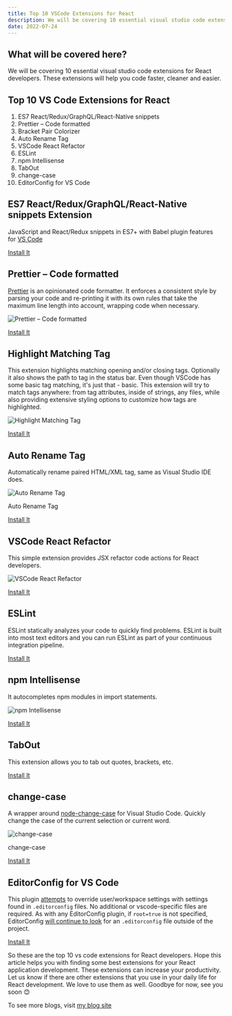 ```yaml
---
title: Top 10 VSCode Extensions for React
description: We will be covering 10 essential visual studio code extensions for React developers. These extensions will help you code faster, cleaner and easier.
date: 2022-07-24
---
```


## What will be covered here?

We will be covering 10 essential visual studio code extensions for React developers. These extensions will help you code faster, cleaner and easier.

## Top 10 VS Code Extensions for React

1. ES7 React/Redux/GraphQL/React-Native snippets
2. Prettier – Code formatted
3. Bracket Pair Colorizer
4. Auto Rename Tag
5. VSCode React Refactor
6. ESLint
7. npm Intellisense
8. TabOut
9. change-case
10. EditorConfig for VS Code

## ES7 React/Redux/GraphQL/React-Native snippets Extension

JavaScript and React/Redux snippets in ES7+ with Babel plugin features for [VS Code](https://code.visualstudio.com/)

[Install It](https://marketplace.visualstudio.com/items?itemName=dsznajder.es7-react-js-snippets)

## Prettier – Code formatted

[Prettier](https://prettier.io/) is an opinionated code formatter. It enforces a consistent style by parsing your code and re-printing it with its own rules that take the maximum line length into account, wrapping code when necessary.

![Prettier – Code formatted](https://glebbahmutov.com/blog/images/prettier/projectB.gif)

[Install It](https://marketplace.visualstudio.com/items?itemName=esbenp.prettier-vscode)

## Highlight Matching Tag

This extension highlights matching opening and/or closing tags. Optionally it also shows the path to tag in the status bar. Even though VSCode has some basic tag matching, it's just that - basic. This extension will try to match tags anywhere: from tag attributes, inside of strings, any files, while also providing extensive styling options to customize how tags are highlighted.

![Highlight Matching Tag](https://images2.imgbox.com/71/2a/zIA1XCzK_o.gif)

[Install It](https://marketplace.visualstudio.com/items?itemName=vincaslt.highlight-matching-tag)

## Auto Rename Tag

Automatically rename paired HTML/XML tag, same as Visual Studio IDE does.

![Auto Rename Tag](https://github.com/formulahendry/vscode-auto-rename-tag/raw/HEAD/images/usage.gif)

Auto Rename Tag

[Install It](https://marketplace.visualstudio.com/items?itemName=formulahendry.auto-rename-tag)

## VSCode React Refactor

This simple extension provides JSX refactor code actions for React developers.

![VSCode React Refactor](https://github.com/planbcoding/vscode-react-refactor/raw/master/assets/images/preview.gif)

[Install It](https://marketplace.visualstudio.com/items?itemName=planbcoding.vscode-react-refactor)

## ESLint

ESLint statically analyzes your code to quickly find problems. ESLint is built into most text editors and you can run ESLint as part of your continuous integration pipeline.

[Install It](https://marketplace.visualstudio.com/items?itemName=dbaeumer.vscode-eslint)

## npm Intellisense

It autocompletes npm modules in import statements.

![npm Intellisense](https://github.com/ChristianKohler/NpmIntellisense/raw/master/images/auto_complete.gif)

[Install It](https://marketplace.visualstudio.com/items?itemName=christian-kohler.npm-intellisense)

## TabOut

This extension allows you to tab out quotes, brackets, etc.

[Install It](https://marketplace.visualstudio.com/items?itemName=albert.TabOut)

## change-case

A wrapper around [node-change-case](https://github.com/blakeembrey/node-change-case) for Visual Studio Code. Quickly change the case of the current selection or current word.

![change-case](https://cloud.githubusercontent.com/assets/2899448/10712456/3c5e29b6-7a9c-11e5-9ce4-7eb944889696.gif)

change-case

[Install It](https://marketplace.visualstudio.com/items?itemName=wmaurer.change-case)

## EditorConfig for VS Code

This plugin [attempts](https://marketplace.visualstudio.com/items?itemName=EditorConfig.EditorConfig#known-issues) to override user/workspace settings with settings found in `.editorconfig` files. No additional or vscode-specific files are required. As with any EditorConfig plugin, if `root=true` is not specified, EditorConfig [will continue to look](https://editorconfig.org/#file-location) for an `.editorconfig` file outside of the project.

[Install It](https://marketplace.visualstudio.com/items?itemName=EditorConfig.EditorConfig)

So these are the top 10 vs code extensions for React developers. Hope this article helps you with finding some best extensions for your React application development. These extensions can increase your productivity. Let us know if there are other extensions that you use in your daily life for React development. We love to use them as well. Goodbye for now, see you soon 😊

To see more blogs, visit [my blog site](https://rohidulislam.com)
